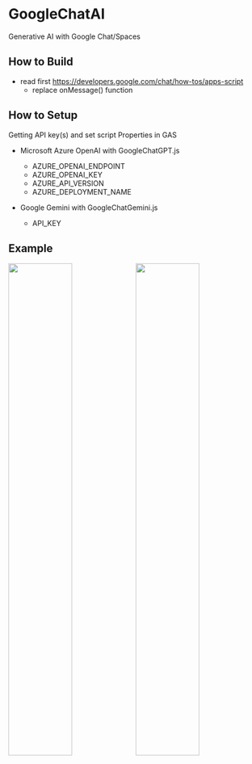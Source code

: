 # GoogleChatAI
Generative AI with Google Chat/Spaces

## How to Build

- read first https://developers.google.com/chat/how-tos/apps-script
  - replace onMessage() function

## How to Setup

Getting API key(s) and set script Properties in GAS

- Microsoft Azure OpenAI with GoogleChatGPT.js
  - AZURE_OPENAI_ENDPOINT
  - AZURE_OPENAI_KEY
  - AZURE_API_VERSION
  - AZURE_DEPLOYMENT_NAME

- Google Gemini with GoogleChatGemini.js
  - API_KEY

## Example

<img src="https://github.com/shigechika/GoogleChatAI/assets/235452/86324ee8-e66e-4624-9e8b-100e4e587c63" width="50%" height="auto" /><img src="https://github.com/shigechika/GoogleChatAI/assets/235452/999e991c-37d4-4641-bb75-f859c1685f80" width="50%" height="auto" />
